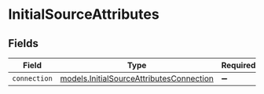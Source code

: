 # InitialSourceAttributes


## Fields

| Field                                                                                                | Type                                                                                                 | Required                                                                                             | Description                                                                                          |
| ---------------------------------------------------------------------------------------------------- | ---------------------------------------------------------------------------------------------------- | ---------------------------------------------------------------------------------------------------- | ---------------------------------------------------------------------------------------------------- |
| `connection`                                                                                         | [models.InitialSourceAttributesConnection](../../models/shared/initialsourceattributesconnection.md) | :heavy_minus_sign:                                                                                   | N/A                                                                                                  |